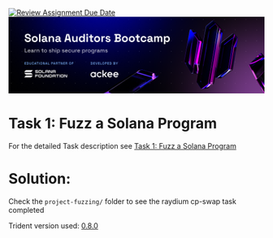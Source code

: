 [![Review Assignment Due Date](https://classroom.github.com/assets/deadline-readme-button-22041afd0340ce965d47ae6ef1cefeee28c7c493a6346c4f15d667ab976d596c.svg)](https://classroom.github.com/a/akkqqY_t)
![Solana Auditors Bootcamp](https://github.com/Solana-Auditors-Bootcamp/.github/blob/main/.banner/Solana%20Auditors%20Bootcamp.png?raw=true)


# Task 1: Fuzz a Solana Program

For the detailed Task description see [Task 1: Fuzz a Solana Program](https://github.com/Ackee-Blockchain/Solana-Auditors-Bootcamp/tree/master/Task-1)

# Solution:

Check the `project-fuzzing/` folder to see the raydium cp-swap task completed

Trident version used: [0.8.0](https://github.com/Ackee-Blockchain/trident/releases/tag/0.8.0)